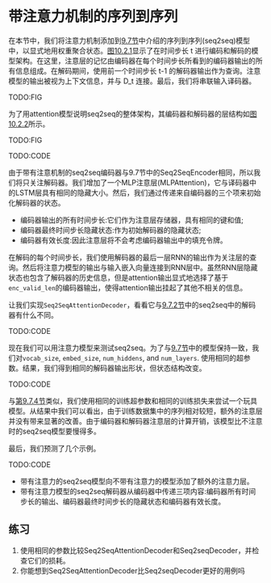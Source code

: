 

<!--
 * @version:
 * @Author:  StevenJokess https://github.com/StevenJokess
 * @Date: 2020-07-03 19:33:12
 * @LastEditors:  StevenJokess https://github.com/StevenJokess
 * @LastEditTime: 2020-07-03 20:33:39
 * @Description:translate
 * @TODO::
 * @Reference:http://preview.d2l.ai/d2l-en/PR-1102/chapter_attention-mechanisms/seq2seq-attention.html
-->

# 带注意力机制的序列到序列

在本节中，我们将注意力机制添加到[9.7节](http://preview.d2l.ai/d2l-en/PR-1102/chapter_recurrent-modern/seq2seq.html#sec-seq2seq)中介绍的序列到序列(seq2seq)模型中，以显式地用权重聚合状态。[图10.2.1](http://preview.d2l.ai/d2l-en/PR-1102/chapter_attention-mechanisms/seq2seq-attention.html#fig-s2s-attention)显示了在时间步长 t 进行编码和解码的模型架构。在这里，注意层的记忆由编码器在每个时间步长所看到的编码器输出的所有信息组成。在解码期间，使用前一个时间步长 t-1 的解码器输出作为查询。注意模型的输出被视为上下文信息，并与 D_t 连接。最后，我们将串联输入译码器。

TODO:FIG

为了用attention模型说明seq2seq的整体架构，其编码器和解码器的层结构如[图10.2.2](http://preview.d2l.ai/d2l-en/PR-1102/chapter_attention-mechanisms/seq2seq-attention.html#fig-s2s-attention-details)所示。

TODO:FIG

TODO:CODE

由于带有注意机制的seq2seq编码器与9.7节中的Seq2SeqEncoder相同，所以我们将只关注解码器。我们增加了一个MLP注意层(MLPAttention)，它与译码器中的LSTM层具有相同的隐藏大小。然后，我们通过传递来自编码器的三个项来初始化解码器的状态。

- 编码器输出的所有时间步长:它们作为注意层存储器，具有相同的键和值;
- 编码器最终时间步长隐藏状态:作为初始解码器的隐藏状态;
- 编码器有效长度:因此注意层将不会考虑编码器输出中的填充令牌。

在解码的每个时间步长，我们使用解码器的最后一层RNN的输出作为关注层的查询。然后将注意力模型的输出与输入嵌入向量连接到RNN层中。虽然RNN层隐藏状态也包含了解码器的历史信息，但是attention输出显式地选择了基于`enc_valid_len`的编码器输出，使得attention输出挂起了其他不相关的信息。

让我们实现`Seq2SeqAttentionDecoder`，看看它与[9.7.2节](http://preview.d2l.ai/d2l-en/PR-1102/chapter_recurrent-modern/seq2seq.html#sec-seq2seq-decoder)中的seq2seq中的解码器有什么不同。

TODO:CODE

现在我们可以用注意力模型来测试seq2seq。为了与[9.7节](http://preview.d2l.ai/d2l-en/PR-1102/chapter_recurrent-modern/seq2seq.html#sec-seq2seq)中的模型保持一致，我们对`vocab_size`, `embed_size`, `num_hiddens`, and `num_layers`. 使用相同的超参数。结果，我们得到相同的解码器输出形状，但状态结构改变。

TODO:CODE

与[第9.7.4节](http://preview.d2l.ai/d2l-en/PR-1102/chapter_recurrent-modern/seq2seq.html#sec-seq2seq-training)类似，我们使用相同的训练超参数和相同的训练损失来尝试一个玩具模型。从结果中我们可以看出，由于训练数据集中的序列相对较短，额外的注意层并没有带来显著的改善。由于编码器和解码器注意层的计算开销，该模型比不注意时的seq2seq模型要慢得多。

最后，我们预测了几个示例。

TODO:CODE

- 带有注意力的seq2seq模型向不带有注意力的模型添加了额外的注意力层。
- 带有注意力模型的seq2seq解码器从编码器中传递三项内容:编码器所有时间步长的输出、编码器最终时间步长的隐藏状态和编码器有效长度。

## 练习

1. 使用相同的参数比较Seq2SeqAttentionDecoder和Seq2seqDecoder，并检查它们的损耗。
1. 你能想到Seq2SeqAttentionDecoder比Seq2seqDecoder更好的用例吗
